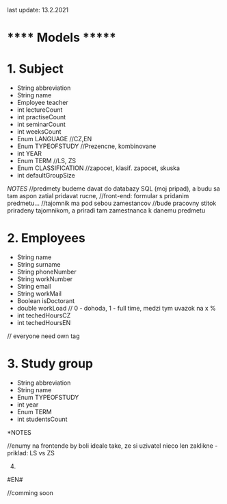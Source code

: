 last update: 13.2.2021

# **** Models *****

# 1. Subject
  
  - String abbreviation
  - String name
  - Employee teacher
  - int lectureCount
  - int practiseCount
  - int seminarCount
  - int weeksCount
  - Enum LANGUAGE //CZ,EN
  - Enum TYPEOFSTUDY //Prezencne, kombinovane
  - int YEAR
  - Enum TERM //LS, ZS
  - Enum CLASSIFICATION //zapocet, klasif. zapocet, skuska
  - int defaultGroupSize
  
*NOTES*
    //predmety budeme davat do databazy SQL (moj pripad), a budu sa tam aspon zatial pridavat rucne, 
    //front-end: formular s pridanim predmetu...
    //tajomnik ma pod sebou zamestancov
    //bude pracovny stitok priradeny tajomnikom, a priradi tam zamestnanca k danemu predmetu
    
# 2. Employees   

  - String name
  - String surname
  - String phoneNumber
  - String workNumber
  - String email
  - String workMail
  - Boolean isDoctorant
  - double workLoad // 0 - dohoda, 1 - full time, medzi tym uvazok na x %
  - int techedHoursCZ
  - int techedHoursEN
  
// everyone need own tag
  
# 3. Study group

  - String abbreviation
  - String name
  - Enum TYPEOFSTUDY
  - int year
  - Enum TERM
  - int studentsCount
  
*NOTES
  
  //enumy na frontende by boli ideale take, ze si uzivatel nieco len zaklikne - priklad: LS vs ZS
  
4)   
      
#EN#

//comming soon
